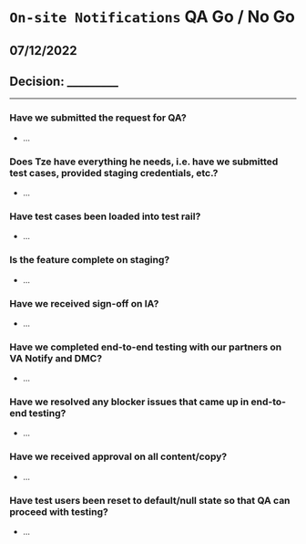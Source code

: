 # `On-site Notifications` QA Go / No Go 
##  07/12/2022

## Decision: _________

---

### Have we submitted the request for QA?
-  ...

### Does Tze have everything he needs, i.e. have we submitted test cases, provided staging credentials, etc.?
- ...

### Have test cases been loaded into test rail?
- ...

### Is the feature complete on staging?
- ...

### Have we received sign-off on IA?
- ...

### Have we completed end-to-end testing with our partners on VA Notify and DMC?
- ...

### Have we resolved any blocker issues that came up in end-to-end testing?
- ...

### Have we received approval on all content/copy?
- ...

### Have test users been reset to default/null state so that QA can proceed with testing?
- ...
